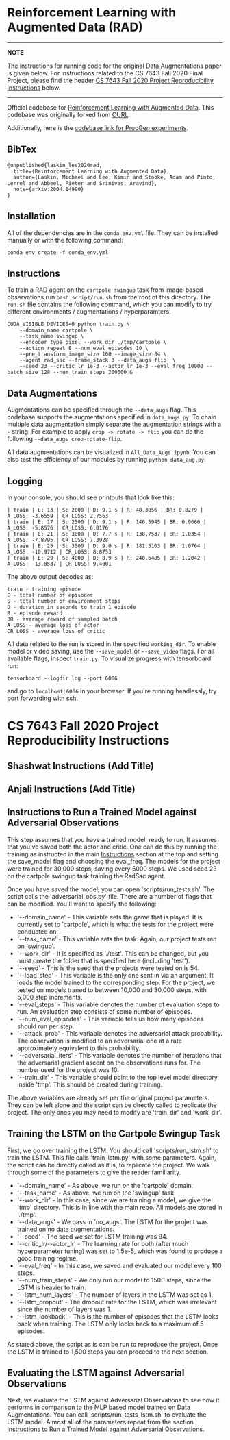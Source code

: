 # Reinforcement Learning with Augmented Data (RAD)

---
**NOTE**

The instructions for running code for the original Data Augmentations paper is given below. For instructions related to the CS 7643 Fall 2020 Final Project, please find the header [CS 7643 Fall 2020 Project Reproducibility Instructions](#cs-7643-fall-2020-project-reproducibility-instructions) below.

---

Official codebase for [Reinforcement Learning with Augmented Data](https://mishalaskin.github.io/rad). This codebase was originally forked from [CURL](https://mishalaskin.github.io/curl). 

Additionally, here is the [codebase link for ProcGen experiments](https://github.com/pokaxpoka/rad_procgen).


## BibTex

```
@unpublished{laskin_lee2020rad,
  title={Reinforcement Learning with Augmented Data},
  author={Laskin, Michael and Lee, Kimin and Stooke, Adam and Pinto, Lerrel and Abbeel, Pieter and Srinivas, Aravind},
  note={arXiv:2004.14990}
}
```

## Installation 

All of the dependencies are in the `conda_env.yml` file. They can be installed manually or with the following command:

```
conda env create -f conda_env.yml
```

## Instructions
To train a RAD agent on the `cartpole swingup` task from image-based observations run `bash script/run.sh` from the root of this directory. The `run.sh` file contains the following command, which you can modify to try different environments / augmentations / hyperparamters.

```
CUDA_VISIBLE_DEVICES=0 python train.py \
    --domain_name cartpole \
    --task_name swingup \
    --encoder_type pixel --work_dir ./tmp/cartpole \
    --action_repeat 8 --num_eval_episodes 10 \
    --pre_transform_image_size 100 --image_size 84 \
    --agent rad_sac --frame_stack 3 --data_augs flip  \
    --seed 23 --critic_lr 1e-3 --actor_lr 1e-3 --eval_freq 10000 --batch_size 128 --num_train_steps 200000 &
```

## Data Augmentations 

Augmentations can be specified through the `--data_augs` flag. This codebase supports the augmentations specified in `data_augs.py`. To chain multiple data augmentation simply separate the augmentation strings with a `-` string. For example to apply `crop -> rotate -> flip` you can do the following `--data_augs crop-rotate-flip`. 

All data augmentations can be visualized in `All_Data_Augs.ipynb`. You can also test the efficiency of our modules by running `python data_aug.py`.


## Logging 

In your console, you should see printouts that look like this:

```
| train | E: 13 | S: 2000 | D: 9.1 s | R: 48.3056 | BR: 0.8279 | A_LOSS: -3.6559 | CR_LOSS: 2.7563
| train | E: 17 | S: 2500 | D: 9.1 s | R: 146.5945 | BR: 0.9066 | A_LOSS: -5.8576 | CR_LOSS: 6.0176
| train | E: 21 | S: 3000 | D: 7.7 s | R: 138.7537 | BR: 1.0354 | A_LOSS: -7.8795 | CR_LOSS: 7.3928
| train | E: 25 | S: 3500 | D: 9.0 s | R: 181.5103 | BR: 1.0764 | A_LOSS: -10.9712 | CR_LOSS: 8.8753
| train | E: 29 | S: 4000 | D: 8.9 s | R: 240.6485 | BR: 1.2042 | A_LOSS: -13.8537 | CR_LOSS: 9.4001
```
The above output decodes as:

```
train - training episode
E - total number of episodes 
S - total number of environment steps
D - duration in seconds to train 1 episode
R - episode reward
BR - average reward of sampled batch
A_LOSS - average loss of actor
CR_LOSS - average loss of critic
```

All data related to the run is stored in the specified `working_dir`. To enable model or video saving, use the `--save_model` or `--save_video` flags. For all available flags, inspect `train.py`. To visualize progress with tensorboard run:

```
tensorboard --logdir log --port 6006
```

and go to `localhost:6006` in your browser. If you're running headlessly, try port forwarding with ssh.

# CS 7643 Fall 2020 Project Reproducibility Instructions

## Shashwat Instructions (Add Title)

## Anjali Instructions (Add Title)

## Instructions to Run a Trained Model against Adversarial Observations
This step assumes that you have a trained model, ready to run. It assumes that you've saved both the actor and critic. One can do this by running the training as instructed in the main [Instructions](#instructions) section at the top and setting the save_model flag and choosing the eval_freq. The models for the project were trained for 30,000 steps, saving every 5000 steps. We used seed 23 on the cartpole swingup task training the RadSac agent.

Once you have saved the model, you can open 'scripts/run_tests.sh'. The script calls the 'adversarial_obs.py' file. There are a number of flags that can be modified. You'll want to specify the following:

* '--domain_name' - This variable sets the game that is played. It is currently set to 'cartpole', which is what the tests for the project were conducted on.
* '--task_name' - This variable sets the task. Again, our project tests ran on 'swingup'.
* '--work_dir' - It is specified as './test'. This can be changed, but you must create the folder that is specified here (including 'test').
* '--seed' - This is the seed that the projects were tested on is 54.
* '--load_step' - This variable is the only one sent in via an argument. It loads the model trained to the corresponding step. For the project, we tested on models traned to between 10,000 and 30,000 steps, with 5,000 step increments.
* '--eval_steps' - This variable denotes the number of evaluation steps to run. An evaluation step consists of some number of episodes.
* '--num_eval_episodes' - This variable tells us how many episodes should run per step.
* '--attack_prob' - This variable denotes the adversarial attack probability. The observation is modified to an adversarial one at a rate approximately equivalent to this probability.
* '--adversarial_iters' - This variable denotes the number of iterations that the adversarial gradient ascent on the observations runs for. The number used for the project was 10.
* '--train_dir' - This variable should point to the top level model directory inside 'tmp'. This should be created during training.

The above variables are already set per the original project parameters. They can be left alone and the script can be directly called to replicate the project. The only ones you may need to modify are 'train_dir' and 'work_dir'.

## Training the LSTM on the Cartpole Swingup Task
First, we go over training the LSTM. You should call 'scripts/run_lstm.sh' to train the LSTM. This file calls 'train_lstm.py' with some parameters. Again, the script can be directly called as it is, to replicate the project. We walk through some of the parameters to give the reader familiarity.

* '--domain_name' - As above, we run on the 'cartpole' domain.
* '--task_name' - As above, we run on the 'swingup' task.
* '--work_dir' - In this case, since we are training a model, we give the 'tmp' directory. This is in line with the main repo. All models are stored in './tmp'.
* '--data_augs' - We pass in 'no_augs'. The LSTM for the project was trained on no data augmentations.
* '--seed' - The seed we set for LSTM training was 94.
* '--critic_lr/--actor_lr' - The learning rate for both (after much hyperparameter tuning) was set to 1.5e-5, which was found to produce a good training regime.
* '--eval_freq' - In this case, we saved and evaluated our model every 100 steps.
* '--num_train_steps' - We only run our model to 1500 steps, since the LSTM is heavier to train.
* '--lstm_num_layers' - The number of layers in the LSTM was set as 1.
* '--lstm_dropout' - The dropout rate for the LSTM, which was irrelevant since the number of layers was 1.
* '--lstm_lookback' - This is the number of episodes that the LSTM looks back when training. The LSTM only looks back to a maximum of 5 episodes.

As stated above, the script as is can be run to reproduce the project. Once the LSTM is trained to 1,500 steps you can proceed to the next section.

## Evaluating the LSTM against Adversarial Observations
Next, we evaluate the LSTM against Adversarial Observations to see how it performs in comparison to the MLP based model trained on Data Augmentations. You can call 'scripts/run_tests_lstm.sh' to evaluate the LSTM model. Almost all of the parameters repeat from the section [Instructions to Run a Trained Model against Adversarial Observations](#instructions-to-run-a-trained-model-against-adversarial-observations).
